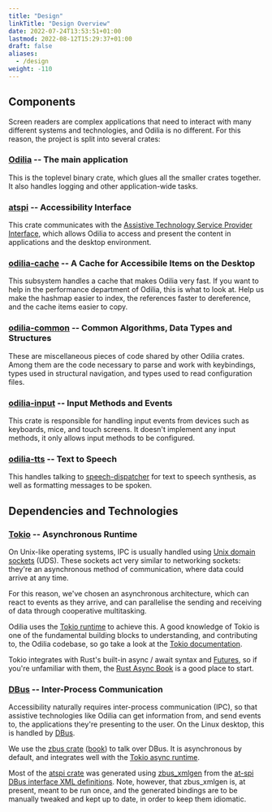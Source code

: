 ```yaml
---
title: "Design"
linkTitle: "Design Overview"
date: 2022-07-24T13:53:51+01:00
lastmod: 2022-08-12T15:29:37+01:00
draft: false
aliases:
  - /design
weight: -110
---
```


## Components

Screen readers are complex applications that need to interact with many different systems and technologies, and Odilia
is no different. For this reason, the project is split into several crates:

### [Odilia][repo] -- The main application

[repo]: <https://github.com/odilia-app/odilia>

This is the toplevel binary crate, which glues all the smaller crates together. It also handles logging and other
application-wide tasks.

### [atspi][atspi-crate] -- Accessibility Interface

[atspi-crate]: <https://github.com/odilia-app/atspi>

This crate communicates with the [Assistive Technology Service Provider Interface][at-spi], which allows Odilia to
access and present the content in applications and the desktop environment.

[at-spi]: <https://www.freedesktop.org/wiki/Accessibility/AT-SPI>

### [odilia-cache][odilia-cache] -- A Cache for Accessibile Items on the Desktop

[odilia-cache]: <https://github.com/odilia-app/odilia/tree/main/cache>

This subsystem handles a cache that makes Odilia very fast.
If you want to help in the performance department of Odilia, this is what to look at.
Help us make the hashmap easier to index, the references faster to dereference, and the cache items easier to copy.

### [odilia-common][odilia-common] -- Common Algorithms, Data Types and Structures

[odilia-common]: <https://github.com/odilia-app/odilia/tree/main/common>

These are miscellaneous pieces of code shared by other Odilia crates. Among them are the code necessary to parse and
work with keybindings, types used in structural navigation, and types used to read configuration files.

### [odilia-input][odilia-input] -- Input Methods and Events

[odilia-input]: <https://github.com/odilia-app/odilia/tree/main/input>

This crate is responsible for handling input events from devices such as keyboards, mice, and touch screens.
It doesn't implement any input methods, it only allows input methods to be configured.

### [odilia-tts][odilia-tts] -- Text to Speech

[odilia-tts]: <https://github.com/odilia-app/odilia/tree/main/tts>

This handles talking to [speech-dispatcher][speechd] for text to speech synthesis, as well as formatting messages to be
spoken.

[speechd]: <https://freebsoft.org/speechd>

## Dependencies and Technologies

### [Tokio][tokio] -- Asynchronous Runtime

[tokio]: <https://tokio.rs>

On Unix-like operating systems, IPC is usually handled using [Unix
domain][uds] [sockets][sockets] (UDS). These sockets act very similar to
networking sockets: they're an asynchronous method of communication, where data
could arrive at any time.

[sockets]: <https://manpages.ubuntu.com/manpages/kinetic/en/man7/socket.7.html>
[uds]: <https://manpages.ubuntu.com/manpages/kinetic/en/man7/unix.7.html>

For this reason, we've chosen an asynchronous architecture, which can react to
events as they arrive, and can parallelise the sending and receiving of data
through cooperative multitasking.

Odilia uses the [Tokio runtime][tokio] to achieve this. A good knowledge of Tokio is one of the fundamental building
blocks to understanding, and contributing to, the Odilia codebase, so go take a look at the [Tokio
documentation][tokio-docs].

[tokio-docs]: <https://docs.rs/tokio>

Tokio integrates with Rust's built-in async / await syntax and [Futures][futures], so if you're unfamiliar with them,
the [Rust Async Book][rust-async-book] is a good place to start.

[futures]: <https://doc.rust-lang.org/stable/std/future/index.html>
[rust-async-book]: <https://rust-lang.github.io/async-book/>

### [DBus][dbus] -- Inter-Process Communication

[dbus]: <https://www.freedesktop.org/wiki/Software/dbus/>

Accessibility naturally requires inter-process communication (IPC), so that
assistive technologies like Odilia can get information from, and send events
to, the applications they're presenting to the user. On the Linux desktop, this is handled by [DBus][dbus].

We use the [zbus crate][zbus] ([book][zbus-book]) to talk over DBus. It is asynchronous by default, and integrates well with the [Tokio async runtime](#tokiotokio----asynchronous-runtime).

[zbus]: <https://crates.io/crates/zbus>
[zbus-book]: <https://dbus2.github.io/zbus/>

Most of the [atspi crate](#atspiatspi-crate----accessibility-interface) was generated using [zbus_xmlgen][zbus_xmlgen]
from the [at-spi DBus interface XML definitions][at-spi-xml]. Note, however, that zbus_xmlgen is, at present, meant to be
run once, and the generated bindings are to be manually tweaked and kept up to date, in order to keep them idiomatic.

[zbus_xmlgen]: <https://crates.io/crates/zbus_xmlgen>
[at-spi-xml]: <https://gitlab.gnome.org/GNOME/at-spi2-core/-/tree/main/xml>

